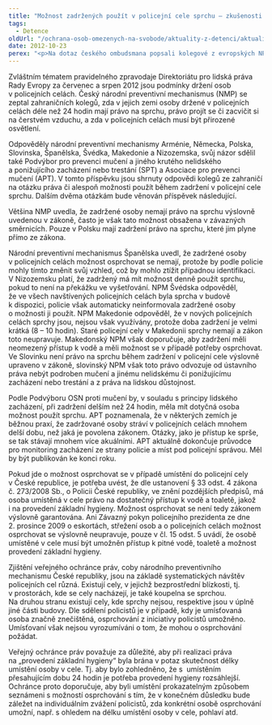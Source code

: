 ```yaml
---
title: "Možnost zadržených použít v policejní cele sprchu – zkušenosti ze zahraničí"
tags:
  - Detence
oldUrl: "/ochrana-osob-omezenych-na-svobode/aktuality-z-detenci/aktuality-z-detenci-2012/moznost-zadrzenych-pouzit-v-policejni-cele-sprchu-zkusenosti-ze-zahranici/"
date: 2012-10-23
perex: "<p>Na dotaz českého ombudsmana popsali kolegové z evropských NPM práva zadržených v policejních celách, konkrétně možnosti použití sprchu, pobývat na čerstvém vzduchu a rovněž se vyjádřili k zajištění přirozeného osvětlení v celách.</p>"
---
```


<!-- imported from the old website -->

<p>Zvláštním tématem pravidelného zpravodaje Direktoriátu pro lidská práva Rady Evropy za červenec a srpen 2012 jsou podmínky držení osob v policejních celách. Český národní preventivní mechanismus (NMP) se zeptal zahraničních kolegů, zda v jejich zemi osoby držené v policejních celách déle než 24 hodin mají právo na sprchu, právo projít se či zacvičit si na čerstvém vzduchu, a zda v policejních celách musí být přirozené osvětlení.</p><p>Odpověděly národní preventivní mechanismy Arménie, Německa, Polska, Slovinska, Španělska, Švédka, Makedonie a Nizozemska, svůj názor sdělil také Podvýbor pro prevenci mučení a jiného krutého nelidského a ponižujícího zacházení nebo trestání (SPT) a Asociace pro prevenci mučení (APT). V tomto příspěvku jsou shrnuty odpovědi kolegů ze zahraničí na otázku práva či alespoň možnosti použít během zadržení v policejní cele sprchu. Dalším dvěma otázkám bude věnován příspěvek následující.</p><p>Většina NMP uvedla, že zadržené osoby nemají právo na sprchu výslovně uvedenou v zákoně, často je však tato možnost obsažena v závazných směrnicích. Pouze v Polsku mají zadržení právo na sprchu, které jim plyne přímo ze zákona. </p><p>Národní preventivní mechanismus Španělska uvedl, že zadržené osoby v policejních celách možnost osprchovat se nemají, protože by podle policie mohly tímto změnit svůj vzhled, což by mohlo ztížit případnou identifikaci. V Nizozemsku platí, že zadržený má mít možnost denně použít sprchu, pokud to není na překážku ve vyšetřování. NPM Švédska odpověděl, že ve všech navštívených policejních celách byla sprcha v budově k dispozici, policie však automaticky neinformovala zadržené osoby o možnosti ji použít. NPM Makedonie odpověděl, že v nových policejních celách sprchy jsou, nejsou však využívány, protože doba zadržení je velmi krátká (8 – 10 hodin). Staré policejní cely v Makedonii sprchy nemají a zákon toto neupravuje. Makedonský NPM však doporučuje, aby zadržení měli neomezený přístup k vodě a měli možnost se v případě potřeby osprchovat. Ve Slovinku není právo na sprchu během zadržení v policejní cele výslovně upraveno v zákoně, slovinský NPM však toto právo odvozuje od ústavního práva nebýt podroben mučení a jinému nelidskému či ponižujícímu zacházení nebo trestání a z práva na lidskou důstojnost.</p><p>Podle Podvýboru OSN proti mučení by, v souladu s principy lidského zacházení, při zadržení delším než 24 hodin, měla mít dotyčná osoba možnost použít sprchu. APT poznamenala, že v některých zemích je běžnou praxí, že zadržované osoby stráví v policejních celách mnohem delší dobu, než jaká je povolena zákonem. Otázky, jako je přístup ke sprše, se tak stávají mnohem více akuálními. APT aktuálně dokončuje průvodce pro monitoring zacházení ze strany policie a míst pod policejní správou. Měl by být publikován ke konci roku.</p><p>Pokud jde o možnost osprchovat se v případě umístění do policejní cely v České republice, je potřeba uvést, že dle ustanovení § 33 odst. 4 zákona č. 273/2008 Sb., o Policii České republiky, ve znění pozdějších předpisů, má osoba umístěná v cele právo na dostatečný přístup k vodě a toaletě, jakož i na provedení základní hygieny. Možnost osprchovat se není tedy zákonem výslovně garantována. Ani Závazný pokyn policejního prezidenta ze dne 2. prosince 2009 o eskortách, střežení osob a o policejních celách možnost osprchovat se výslovně neupravuje, pouze v čl. 15 odst. 5 uvádí, že osobě umístěné v cele musí být umožněn přístup k pitné vodě, toaletě a možnost provedení základní hygieny. </p><p>Zjištění veřejného ochránce práv, coby národního preventivního mechanismu České republiky, jsou na základě systematických návštěv policejních cel různá. Existují cely, v jejichž bezprostřední blízkosti, tj. v prostorách, kde se cely nacházejí, je také koupelna se sprchou.  Na druhou stranu existují cely, kde sprchy nejsou, respektive jsou v úplně jiné části budovy. Dle sdělení policistů je v případě, kdy je umísťovaná osoba značně znečištěná, osprchování z iniciativy policistů umožněno. Umísťovaní však nejsou vyrozumíváni o tom, že mohou o osprchování požádat. </p><p>Veřejný ochránce práv považuje za důležité, aby při realizaci práva na „provedení základní hygieny“ byla brána v potaz skutečnost délky umístění osoby v cele. Tj. aby bylo zohledněno, že s  umístěním přesahujícím dobu 24 hodin je potřeba provedení hygieny rozsáhlejší. Ochránce proto doporučuje, aby byli umístění prokazatelným způsobem seznámeni s možností osprchování s tím, že v konečném důsledku bude záležet na individuálním zvážení policistů, zda konkrétní osobě osprchování umožní, např. s ohledem na délku umístění osoby v cele, pohlaví atd. </p>
